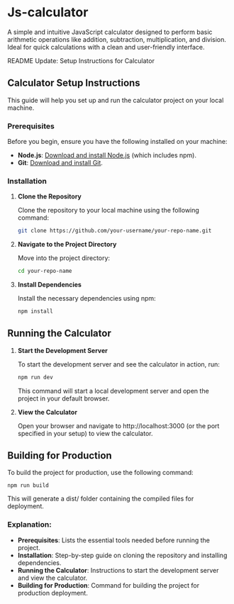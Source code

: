 # Js-calculator
A simple and intuitive JavaScript calculator designed to perform basic arithmetic operations like addition, subtraction, multiplication, and division. Ideal for quick calculations with a clean and user-friendly interface.

README Update: Setup Instructions for Calculator 

## Calculator Setup Instructions

This guide will help you set up and run the calculator project on your local machine.

### Prerequisites

Before you begin, ensure you have the following installed on your machine:

- **Node.js**: [Download and install Node.js](https://nodejs.org/) (which includes npm).
- **Git**: [Download and install Git](https://git-scm.com/).

### Installation

1. **Clone the Repository**

   Clone the repository to your local machine using the following command:

   ```bash
   git clone https://github.com/your-username/your-repo-name.git
   ```
2. **Navigate to the Project Directory**

    Move into the project directory:
   ```bash 
   cd your-repo-name
   ```
 
3.  **Install Dependencies**

    Install the necessary dependencies using npm:

    ```bash 
    npm install 
## Running the Calculator 

1. **Start the Development Server**

   To start the development server and see the calculator in action, run:
   ```bash
   npm run dev
   ```

   This command will start a local development server and open the project in your default browser.
2. **View the Calculator**

   Open your browser and navigate to http://localhost:3000 (or the port specified in your setup) to view the calculator.
## Building for Production
   To build the project for production, use the following command:
   
   ``` npm run build ```
 
   This will generate a dist/ folder containing the compiled files for deployment.
  
### Explanation:
- **Prerequisites**: Lists the essential tools needed before running the project.
- **Installation**: Step-by-step guide on cloning the repository and installing dependencies.
- **Running the Calculator**: Instructions to start the development server and view the calculator.
- **Building for Production**: Command for building the project for production deployment.